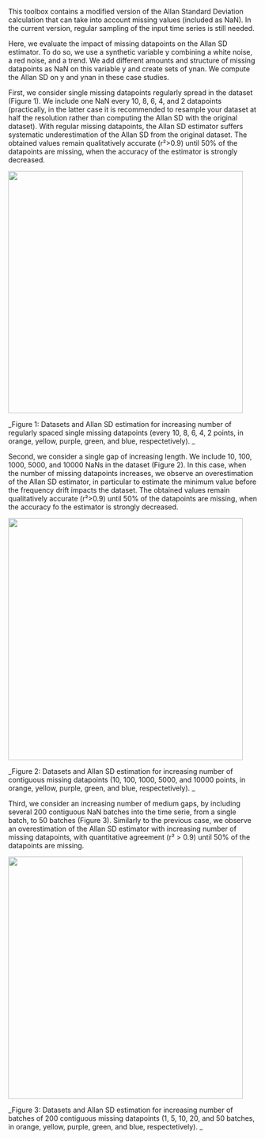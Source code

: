 This toolbox contains a modified version of the Allan Standard Deviation calculation that can take into account missing values (included as NaN). In the current version, regular sampling of the input time series is still needed.

Here, we evaluate the impact of missing datapoints on the Allan SD estimator. To do so, we use a synthetic variable y combining a white noise, a red noise, and a trend. We add different amounts and structure of missing datapoints as NaN on this variable y and create sets of ynan. We compute the Allan SD on y and ynan in these case studies.

First, we consider single missing datapoints regularly spread in the dataset (Figure 1). We include one NaN every 10, 8, 6, 4, and 2 datapoints (practically, in the latter case it is recommended to resample your dataset at half the resolution rather than computing the Allan SD with the original dataset). With regular missing datapoints, the Allan SD estimator suffers systematic underestimation of the Allan SD from the original dataset. The obtained values remain qualitatively accurate (r²>0.9) until 50% of the datapoints are missing, when the accuracy of the estimator is strongly decreased.

<img src="https://github.com/MathieuIso/Glaciotools/assets/168548936/45a9c74d-5ab4-4963-ab09-6db99566cc88" width="474" height="489">

_Figure 1: Datasets and Allan SD estimation for increasing number of regularly spaced single missing datapoints (every 10, 8, 6, 4, 2 points, in orange, yellow, purple, green, and blue, respectetively). _

Second, we consider a single gap of increasing length. We include 10, 100, 1000, 5000, and 10000 NaNs in the dataset (Figure 2). In this case, when the number of missing datapoints increases, we observe an overestimation of the Allan SD estimator, in particular to estimate the minimum value before the frequency drift impacts the dataset. The obtained values remain qualitatively accurate (r²>0.9) until 50% of the datapoints are missing, when the accuracy fo the estimator is strongly decreased. 


<img src="https://github.com/MathieuIso/Glaciotools/assets/168548936/44c22c0d-c003-46e6-9c1c-e3f66c2964de" width="474" height="489">

_Figure 2: Datasets and Allan SD estimation for increasing number of contiguous missing datapoints (10, 100, 1000, 5000, and 10000 points, in orange, yellow, purple, green, and blue, respectetively). _

Third, we consider an increasing number of medium gaps, by including several 200 contiguous NaN batches into the time serie, from a single batch, to 50 batches (Figure 3). Similarly to the previous case, we observe an overestimation of the Allan SD estimator with increasing number of missing datapoints, with quantitative agreement (r² > 0.9) until 50% of the datapoints are missing. 

<img src="https://github.com/MathieuIso/Glaciotools/assets/168548936/9576de07-4c5e-44af-a2a2-9d2f8cf901e9" width="474" height="489">

_Figure 3: Datasets and Allan SD estimation for increasing number of batches of 200 contiguous missing datapoints (1, 5, 10, 20, and 50 batches, in orange, yellow, purple, green, and blue, respectetively). _

